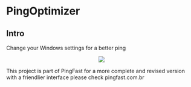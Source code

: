 # PingOptimizer

## Intro

Change your Windows settings for a better ping </p>

<p align="center">
<img src="https://user-images.githubusercontent.com/106140045/186777612-adf3f43c-f7a4-4f7e-aa27-be673461dc0e.jpg?raw=true"/>
</p>

This project is part of PingFast for a more complete and revised version with a friendlier interface please check pingfast.com.br
